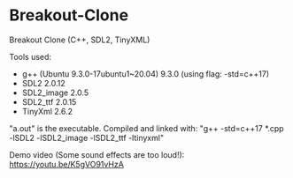 # Breakout-Clone
Breakout Clone (C++, SDL2, TinyXML)

Tools used:
 * g++ (Ubuntu 9.3.0-17ubuntu1~20.04) 9.3.0 (using flag: -std=c++17)
 * SDL2 2.0.12
 * SDL2_image 2.0.5
 * SDL2_ttf 2.0.15
 * TinyXml 2.6.2
 
 "a.out" is the executable.
 Compiled and linked with: "g++ -std=c++17 *.cpp -lSDL2 -lSDL2_image -lSDL2_ttf -ltinyxml"

Demo video (Some sound effects are too loud!): https://youtu.be/K5gVO91vHzA
